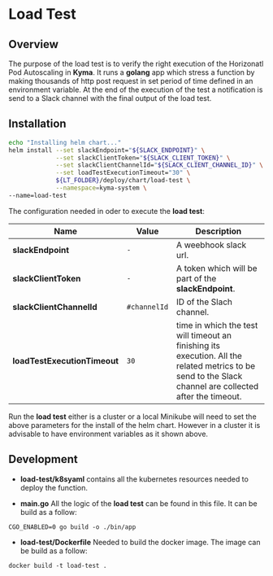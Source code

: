 # Load Test


## Overview

The purpose of the load test is to verify the right execution of the Horizonatl Pod Autoscaling in **Kyma**. It runs a **golang** app which stress a function by making thousands of http post request in set period of time defined in an environment variable. At the end of the execution of the test a notification is send to a Slack channel with the final output of the load test.

## Installation

```bash
echo "Installing helm chart..."
helm install --set slackEndpoint="${SLACK_ENDPOINT}" \
             --set slackClientToken="${SLACK_CLIENT_TOKEN}" \
             --set slackClientChannelId="${SLACK_CLIENT_CHANNEL_ID}" \
             --set loadTestExecutionTimeout="30" \
             ${LT_FOLDER}/deploy/chart/load-test \
             --namespace=kyma-system \
--name=load-test
```

The configuration needed in oder to execute the **load test**:

 | Name | Value | Description |
 |------|---------------|-------------|
**slackEndpoint** |`-`| A weebhook slack url.
**slackClientToken** |`-`|  A token which will be part of the **slackEndpoint**. 
**slackClientChannelId** |`#channelId`| ID of the Slach channel.
**loadTestExecutionTimeout** |`30`| time in which the test will timeout an finishing its execution. All the related metrics to be send to the Slack channel are collected after the timeout.

Run the **load test** either is a cluster or a local Minikube will need to set the above parameters for the install of the helm chart. However in a cluster it is advisable to have environment variables as it shown above.


## Development

- **load-test/k8syaml**  contains all the kubernetes resources needed to deploy the function.

- **main.go** All the logic of the **load test** can be found in this file. It can be build as a follow:
 
 `CGO_ENABLED=0 go build -o ./bin/app`
 
- **load-test/Dockerfile** Needed to build the docker image. The image can be build as a follow:

`docker build -t load-test .`
